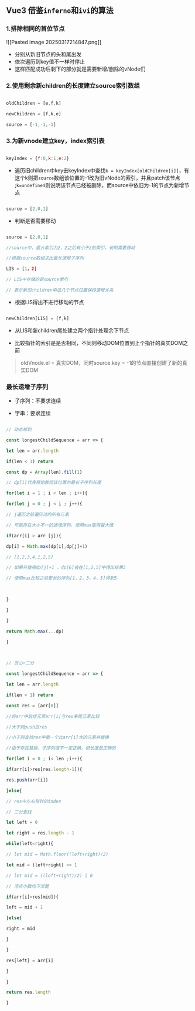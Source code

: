## Vue3 借鉴`inferno`和`ivi`的算法
### 1.排除相同的首位节点
![[Pasted image 20250317214847.png]]
- 分别从新旧节点的头和尾出发
- 依次遍历到key值不一样时停止
- 这样匹配成功后剩下的部分就是需要新增/删除的vNode们

### 2.使用剩余新children的长度建立source索引数组
```javascript

oldChildren = [e,f,k]

newChildren = [f,k,e]

source = [-1,-1,-1]
```

### 3.为新vnode建立key，index索引表

```javascript

keyIndex = {f:0,k:1,e:2}

```

- 遍历旧children中key去keyIndex中查找`k = keyIndex[oldChildren[i]]`，有这个k则把`source`数组该位置的-1改为旧vNode的索引，并且patch该节点 ;`k=undefined`则说明该节点已经被删除，而source中依旧为-1的节点为新增节点

```javascript

source = [2,0,1]

```

- 判断是否需要移动

```javascript

source = [2,0,1]

//source中，最大索引为2，2之后有小于2的索引，说明需要移动

//根据source数组求出最长递增子序列

LIS = [1，2]

// LIS中存储的是source索引

// 表示新旧children中这几个节点位置保持递增关系

```

- 根据LIS得出不进行移动的节点

```javascript

newChildren[LIS] = [f,k]

```

- 从LIS和新children尾处建立两个指针处理余下节点

- 比较指针的索引是是否相同，不同则移动DOM位置到上个指针的真实DOM之前

> oldVnode.el = 真实DOM，同时source.key = -1的节点直接创建了新的真实DOM

  
  
  
  

### 最长递增子序列

- 子序列：不要求连续

- 字串：要求连续

  

```javascript

// 动态规划

const longestChildSequence = arr => {

let len = arr.length

if(len < 1) return

const dp = Array(len).fill(1)

// dp[i]代表原始数组该位置的最长子序列长度

for(let i = 1 ; i < len ; i++){

for(let j = 0 ; j < i ; j++){

// j遍历之前遍历过的所有元素

// 可能存在大小不一的递增序列，使用max取得最大值

if(arr[i] > arr [j]){

dp[i] = Math.max(dp[i],dp[j]+1)

// [1,2,3,4,1,2,5]

// 如果只使用dp[j]+1 ，dp[6]会在[1,2,5]中得出结果3

// 使用max比较之前更长的序列[1，2，3，4，5]得到5

  

}

}

}

return Math.max(...dp)

}

  

// 贪心+二分

const longestChildSequence = arr => {

let len = arr.length

if(len < 1) return

const res = [arr[0]]

//将arr中后续元素arr[i]与res末尾元素比较

//大于则push进res

//小于则查找res中第一个比arr[i]大的元素并替换

//由于存在替换，子序列值不一定正确，但长度是正确的

for(let i = 0 ; i< len ;i++){

if(arr[i]>res[res.length-1]){

res.push(arr[i])

}else{

// res中左右指针的index

// 二分查找

let left = 0

let right = res.length - 1

while(left<right){

// let mid = Math.floor((left+right)/2)

let mid = (left+right) >> 1

// let mid = ((left+right)/2) | 0

// 浮点小数向下求整

if(arr[i]>res[mid]){

left = mid + 1

}else{

right = mid

}

}

res[left] = arr[i]

}

}

return res.length

}

```